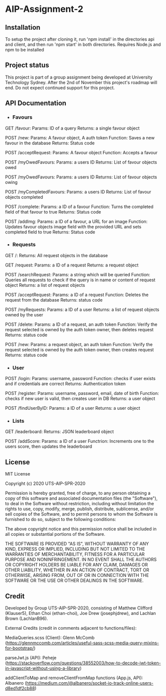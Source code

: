 # AIP-Assignment-2


## Installation

To setup the project after cloning it, run 'npm install' in the directories api and client, and then run 'npm start' in both directories. 
Requires Node.js and npm to be installed

## Project status

This project is part of a group assignment being developed at University Technology Sydney. After the 2nd of November
this project's roadmap will end. Do not expect continued support for this project.

## API Documentation

- ### Favours

GET /favour:
    Params: ID of a query
    Returns: a single favour object
    
POST /new:
    Params: A favour object, A auth token
    Function: Saves a new favour in the database
    Returns: Status code

POST /acceptRequest:
    Params: A favour object
    Function: Accepts a favour

POST /myOwedFavours:
    Params: a users ID
    Returns: List of favour objects owed

POST /myOwedFavours:
    Params: a users ID
    Returns: List of favour objects owing

POST /myCompletedFavours:
    Params: a users ID
    Returns: List of favour objects completed

POST /complete:
    Params: a ID of a favour
    Function: Turns the completed field of that favour to true
    Returns: Status code

POST /addImg:
    Params: a ID of a favour, a URL for an image
    Function: Updates favour objects image field with the provided URL and sets completed field to true
    Returns: Status code

- ### Requests

GET /:
    Returns: All request objects in the database

GET /request:
    Params: a ID of a request
    Returns: a request object

POST /searchRequest:
    Params: a string which will be queried
    Function: Queries all requests to check if the query is in name or content of request object
    Returns: a list of request objects

POST /acceptRequest:
    Params: a ID of a request
    Function: Deletes the request from the database
    Returns: status code

POST /myRequests:
    Params: a ID of a user
    Returns: a list of request objects owned by the user

POST /delete:
    Params: a ID of a request, an auth token
    Function: Verify the request selected is owned by the auth token owner, then deletes request
    Returns: status code

POST /new:
    Params: a request object, an auth token
    Function: Verify the request selected is owned by the auth token owner, then creates request
    Returns: status code

- ### User

POST /login:
    Params: username, password
    Function: checks if user exists and if credentials are correct
    Returns: Authentication token

POST /register:
    Params: username, password, email, date of birth
    Function: checks if new user is valid, then creates user in DB
    Returns: a user object

POST /findUserByID:
    Params: a ID of a user
    Returns: a user object

- ### Lists

GET /leaderboard:
    Returns: JSON leaderboard object

POST /addScore:
    Params: a ID of a user
    Functrion: Increments one to the users score, then updates the leaderboard

## License

MIT License

Copyright (c) 2020 UTS-AIP-SPR-2020

Permission is hereby granted, free of charge, to any person obtaining a copy
of this software and associated documentation files (the "Software"), to deal
in the Software without restriction, including without limitation the rights
to use, copy, modify, merge, publish, distribute, sublicense, and/or sell
copies of the Software, and to permit persons to whom the Software is
furnished to do so, subject to the following conditions:

The above copyright notice and this permission notice shall be included in all
copies or substantial portions of the Software.

THE SOFTWARE IS PROVIDED "AS IS", WITHOUT WARRANTY OF ANY KIND, EXPRESS OR
IMPLIED, INCLUDING BUT NOT LIMITED TO THE WARRANTIES OF MERCHANTABILITY,
FITNESS FOR A PARTICULAR PURPOSE AND NONINFRINGEMENT. IN NO EVENT SHALL THE
AUTHORS OR COPYRIGHT HOLDERS BE LIABLE FOR ANY CLAIM, DAMAGES OR OTHER
LIABILITY, WHETHER IN AN ACTION OF CONTRACT, TORT OR OTHERWISE, ARISING FROM,
OUT OF OR IN CONNECTION WITH THE SOFTWARE OR THE USE OR OTHER DEALINGS IN THE
SOFTWARE.

## Credit

Developed by Group UTS-AIP-SPR-2020, consisting of Matthew Clifford (Klauser5), Ethan Choi (ethan-choi), Joe Drew (josephjdrew), and Lachlan Brown (LachlanB96).

External Credits (credit in comments adjacent to functions/files):

MediaQueries.scss (Client): Glenn McComb (https://glennmccomb.com/articles/useful-sass-scss-media-query-mixins-for-bootstrap/)

parseJwt.js (API): Peheje (https://stackoverflow.com/questions/38552003/how-to-decode-jwt-token-in-javascript-without-using-a-library)

addClientToMap and removeClientFromMap functions (App.js, API): Albanero (https://medium.com/@albanero/socket-io-track-online-users-d8ed1df2cb88)

